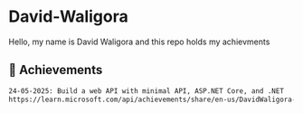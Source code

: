 # David-Waligora
Hello, my name is David Waligora and this repo holds my achievments

## 🚀 Achievements
```bash
24-05-2025: Build a web API with minimal API, ASP.NET Core, and .NET
https://learn.microsoft.com/api/achievements/share/en-us/DavidWaligora-0061/K6UQVXRB?sharingId=8BB15252B57FB6C3
```
